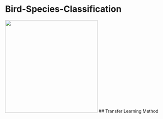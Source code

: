 # Bird-Species-Classification

<img src="https://miro.medium.com/max/670/1*leLKD1K6sMtuqr9KK8RaJg.png" width=300 height=300>
## Transfer Learning Method
